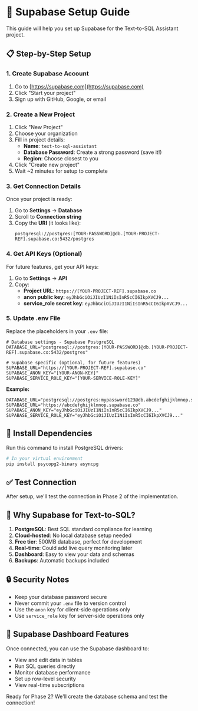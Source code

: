 # 🚀 Supabase Setup Guide

This guide will help you set up Supabase for the Text-to-SQL Assistant project.

## 📋 Step-by-Step Setup

### 1. Create Supabase Account
1. Go to [https://supabase.com](https://supabase.com)
2. Click "Start your project" 
3. Sign up with GitHub, Google, or email

### 2. Create a New Project
1. Click "New Project"
2. Choose your organization
3. Fill in project details:
   - **Name**: `text-to-sql-assistant`
   - **Database Password**: Create a strong password (save it!)
   - **Region**: Choose closest to you
4. Click "Create new project"
5. Wait ~2 minutes for setup to complete

### 3. Get Connection Details
Once your project is ready:

1. Go to **Settings** → **Database**
2. Scroll to **Connection string**
3. Copy the **URI** (it looks like):
   ```
   postgresql://postgres:[YOUR-PASSWORD]@db.[YOUR-PROJECT-REF].supabase.co:5432/postgres
   ```

### 4. Get API Keys (Optional)
For future features, get your API keys:

1. Go to **Settings** → **API**
2. Copy:
   - **Project URL**: `https://[YOUR-PROJECT-REF].supabase.co`
   - **anon public key**: `eyJhbGciOiJIUzI1NiIsInR5cCI6IkpXVCJ9...`
   - **service_role secret key**: `eyJhbGciOiJIUzI1NiIsInR5cCI6IkpXVCJ9...`

### 5. Update .env File
Replace the placeholders in your `.env` file:

```env
# Database settings - Supabase PostgreSQL
DATABASE_URL="postgresql://postgres:[YOUR-PASSWORD]@db.[YOUR-PROJECT-REF].supabase.co:5432/postgres"

# Supabase specific (optional, for future features)
SUPABASE_URL="https://[YOUR-PROJECT-REF].supabase.co"
SUPABASE_ANON_KEY="[YOUR-ANON-KEY]"
SUPABASE_SERVICE_ROLE_KEY="[YOUR-SERVICE-ROLE-KEY]"
```

**Example:**
```env
DATABASE_URL="postgresql://postgres:mypassword123@db.abcdefghijklmnop.supabase.co:5432/postgres"
SUPABASE_URL="https://abcdefghijklmnop.supabase.co"
SUPABASE_ANON_KEY="eyJhbGciOiJIUzI1NiIsInR5cCI6IkpXVCJ9..."
SUPABASE_SERVICE_ROLE_KEY="eyJhbGciOiJIUzI1NiIsInR5cCI6IkpXVCJ9..."
```

## 🔧 Install Dependencies

Run this command to install PostgreSQL drivers:

```bash
# In your virtual environment
pip install psycopg2-binary asyncpg
```

## ✅ Test Connection

After setup, we'll test the connection in Phase 2 of the implementation.

## 🎯 Why Supabase for Text-to-SQL?

1. **PostgreSQL**: Best SQL standard compliance for learning
2. **Cloud-hosted**: No local database setup needed
3. **Free tier**: 500MB database, perfect for development
4. **Real-time**: Could add live query monitoring later
5. **Dashboard**: Easy to view your data and schemas
6. **Backups**: Automatic backups included

## 🔒 Security Notes

- Keep your database password secure
- Never commit your `.env` file to version control
- Use the `anon` key for client-side operations only
- Use `service_role` key for server-side operations only

## 📱 Supabase Dashboard Features

Once connected, you can use the Supabase dashboard to:
- View and edit data in tables
- Run SQL queries directly
- Monitor database performance
- Set up row-level security
- View real-time subscriptions

Ready for Phase 2? We'll create the database schema and test the connection!
